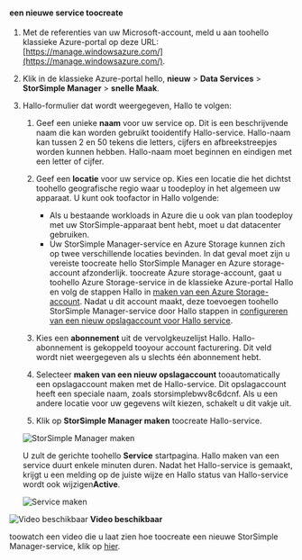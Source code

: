 <!--author=alkohli last changed:01/14/2016-->


#### <a name="toocreate-a-new-service"></a>een nieuwe service toocreate
1. Met de referenties van uw Microsoft-account, meld u aan toohello klassieke Azure-portal op deze URL: [https://manage.windowsazure.com/](https://manage.windowsazure.com/).
2. Klik in de klassieke Azure-portal hello, **nieuw** > **Data Services** > **StorSimple Manager** > **snelle Maak**.
3. Hallo-formulier dat wordt weergegeven, Hallo te volgen:
   
   1. Geef een unieke **naam** voor uw service op. Dit is een beschrijvende naam die kan worden gebruikt tooidentify Hallo-service. Hallo-naam kan tussen 2 en 50 tekens die letters, cijfers en afbreekstreepjes worden kunnen hebben. Hallo-naam moet beginnen en eindigen met een letter of cijfer.
   2. Geef een **locatie** voor uw service op. Kies een locatie die het dichtst toohello geografische regio waar u toodeploy in het algemeen uw apparaat. U kunt ook toofactor in Hallo volgende: 
      
      * Als u bestaande workloads in Azure die u ook van plan toodeploy met uw StorSimple-apparaat bent hebt, moet u dat datacenter gebruiken.
      * Uw StorSimple Manager-service en Azure Storage kunnen zich op twee verschillende locaties bevinden. In dat geval moet zijn u vereiste toocreate hello StorSimple Manager en Azure storage-account afzonderlijk. toocreate Azure storage-account, gaat u toohello Azure Storage-service in de klassieke Azure-portal Hallo en volg de stappen Hallo in [maken van een Azure Storage-account](../articles/storage/common/storage-create-storage-account.md#create-a-storage-account). Nadat u dit account maakt, deze toevoegen toohello StorSimple Manager-service door Hallo stappen in [configureren van een nieuw opslagaccount voor Hallo service](../articles/storsimple/storsimple-deployment-walkthrough.md#configure-a-new-storage-account-for-the-service).
   3. Kies een **abonnement** uit de vervolgkeuzelijst Hallo. Hallo-abonnement is gekoppeld tooyour account facturering. Dit veld wordt niet weergegeven als u slechts één abonnement hebt.
   4. Selecteer **maken van een nieuw opslagaccount** tooautomatically een opslagaccount maken met de Hallo-service. Dit opslagaccount heeft een speciale naam, zoals storsimplebwv8c6dcnf. Als u een andere locatie voor uw gegevens wilt kiezen, schakelt u dit vakje uit. 
   5. Klik op **StorSimple Manager maken** toocreate Hallo-service.
   
   ![StorSimple Manager maken](./media/storsimple-create-new-service/HCS_CreateAService-include.png)
   
   U zult de gerichte toohello **Service** startpagina. Hallo maken van een service duurt enkele minuten duren. Nadat het Hallo-service is gemaakt, krijgt u een melding op de juiste wijze en Hallo status van Hallo-service wordt ook wijzigen**Active**.
   
   ![Service maken](./media/storsimple-create-new-service/HCS_StorSimpleManagerServicePage-include.png)

![Video beschikbaar](./media/storsimple-create-new-service/Video_icon.png) **Video beschikbaar**

toowatch een video die u laat zien hoe toocreate een nieuwe StorSimple Manager-service, klik op [hier](https://azure.microsoft.com/documentation/videos/create-a-storsimple-manager-service/).

